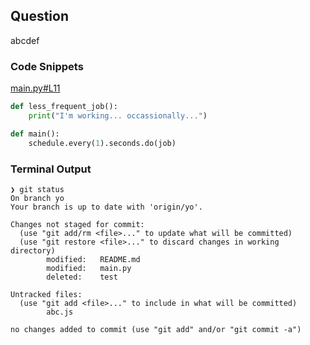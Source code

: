 
## Question 
abcdef

### Code Snippets

[main.py#L11](main.py#L11)	
````python
def less_frequent_job():
    print("I'm working... occassionally...")

def main():
    schedule.every(1).seconds.do(job)

````

### Terminal Output
````
❯ git status
On branch yo
Your branch is up to date with 'origin/yo'.

Changes not staged for commit:
  (use "git add/rm <file>..." to update what will be committed)
  (use "git restore <file>..." to discard changes in working directory)
        modified:   README.md
        modified:   main.py
        deleted:    test

Untracked files:
  (use "git add <file>..." to include in what will be committed)
        abc.js

no changes added to commit (use "git add" and/or "git commit -a")
````
	